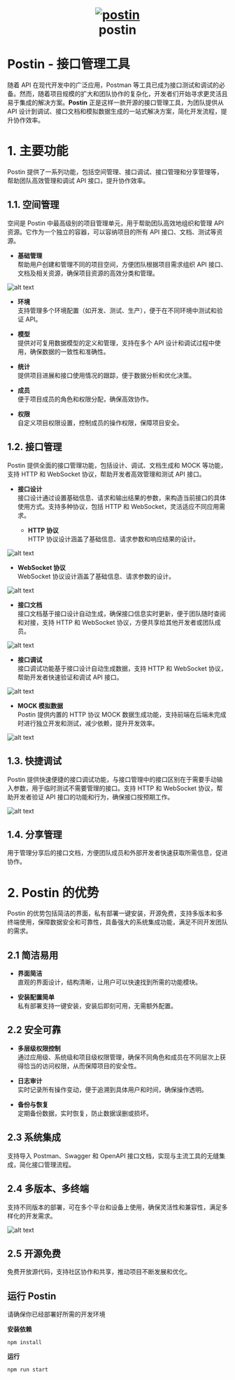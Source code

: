 <h1 align="center" style="border-bottom: none">
    <a href="https://postin.tiklab.net/" target="_blank"><img alt="postin" src="src/assets/img/logo.png"></a><br>postin
</h1>

# Postin - 接口管理工具

随着 API 在现代开发中的广泛应用，Postman 等工具已成为接口测试和调试的必备。然而，随着项目规模的扩大和团队协作的复杂化，开发者们开始寻求更灵活且易于集成的解决方案。**Postin** 正是这样一款开源的接口管理工具，为团队提供从 API 设计到调试、接口文档和模拟数据生成的一站式解决方案，简化开发流程，提升协作效率。


# 1. 主要功能

Postin 提供了一系列功能，包括空间管理、接口调试、接口管理和分享管理等，帮助团队高效管理和调试 API 接口，提升协作效率。

## 1.1. 空间管理

空间是 Postin 中最高级别的项目管理单元，用于帮助团队高效地组织和管理 API 资源。它作为一个独立的容器，可以容纳项目的所有 API 接口、文档、测试等资源。

- **基础管理**  
  帮助用户创建和管理不同的项目空间，方便团队根据项目需求组织 API 接口、文档及相关资源，确保项目资源的高效分类和管理。

![alt text](src/assets/img/image-1.png)

- **环境**  
  支持管理多个环境配置（如开发、测试、生产），便于在不同环境中测试和验证 API。

- **模型**  
  提供对可复用数据模型的定义和管理，支持在多个 API 设计和调试过程中使用，确保数据的一致性和准确性。

- **统计**  
  提供项目进展和接口使用情况的跟踪，便于数据分析和优化决策。

- **成员**  
  便于项目成员的角色和权限分配，确保高效协作。

- **权限**  
  自定义项目权限设置，控制成员的操作权限，保障项目安全。

## 1.2. 接口管理

Postin 提供全面的接口管理功能，包括设计、调试、文档生成和 MOCK 等功能，支持 HTTP 和 WebSocket 协议，帮助开发者高效管理和测试 API 接口。

- **接口设计**  
  接口设计通过设置基础信息、请求和输出结果的参数，来构造当前接口的具体使用方式。支持多种协议，包括 HTTP 和 WebSocket，灵活适应不同应用需求。
  
  - **HTTP 协议**  
    HTTP 协议设计涵盖了基础信息、请求参数和响应结果的设计。

![alt text](src/assets/img/image-1.png)

  - **WebSocket 协议**  
    WebSocket 协议设计涵盖了基础信息、请求参数的设计。

![alt text](src/assets/img/image-2.png)

- **接口文档**  
  接口文档基于接口设计自动生成，确保接口信息实时更新，便于团队随时查阅和对接，支持 HTTP 和 WebSocket 协议，方便共享给其他开发者或团队成员。

![alt text](src/assets/img/image-3.png)

- **接口调试**  
  接口调试功能基于接口设计自动生成数据，支持 HTTP 和 WebSocket 协议，帮助开发者快速验证和调试 API 接口。

![alt text](src/assets/img/image-4.png)

- **MOCK 模拟数据**  
  Postin 提供内置的 HTTP 协议 MOCK 数据生成功能，支持前端在后端未完成时进行独立开发和测试，减少依赖，提升开发效率。

![alt text](src/assets/img/image-5.png)

## 1.3. 快捷调试

Postin 提供快速便捷的接口调试功能，与接口管理中的接口区别在于需要手动输入参数，用于临时测试不需要管理的接口。支持 HTTP 和 WebSocket 协议，帮助开发者验证 API 接口的功能和行为，确保接口按预期工作。

![alt text](src/assets/img/image-6.png)

## 1.4. 分享管理

用于管理分享后的接口文档，方便团队成员和外部开发者快速获取所需信息，促进协作。

# 2. Postin 的优势

Postin 的优势包括简洁的界面，私有部署一键安装，开源免费，支持多版本和多终端使用，保障数据安全和可靠性，具备强大的系统集成功能，满足不同开发团队的需求。

## 2.1 简洁易用

- **界面简洁**  
  直观的界面设计，结构清晰，让用户可以快速找到所需的功能模块。

- **安装配置简单**  
  私有部署支持一键安装，安装后即刻可用，无需额外配置。

## 2.2 安全可靠

- **多层级权限控制**  
  通过应用级、系统级和项目级权限管理，确保不同角色和成员在不同层次上获得恰当的访问权限，从而保障项目的安全性。

- **日志审计**  
  实时记录所有操作变动，便于追溯到具体用户和时间，确保操作透明。

- **备份与恢复**  
  定期备份数据，实时恢复，防止数据误删或损坏。

## 2.3 系统集成

支持导入 Postman、Swagger 和 OpenAPI 接口文档，实现与主流工具的无缝集成，简化接口管理流程。

## 2.4 多版本、多终端

支持不同版本的部署，可在多个平台和设备上使用，确保灵活性和兼容性，满足多样化的开发需求。

![alt text](src/assets/img/image-7.png)

## 2.5 开源免费

免费开放源代码，支持社区协作和共享，推动项目不断发展和优化。



## 运行 Postin

请确保你已经部署好所需的开发环境

**安装依赖**
```
npm install
```

**运行**
```
npm run start
```
